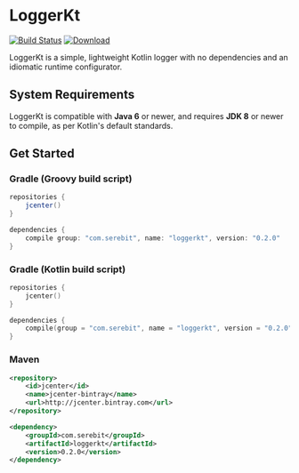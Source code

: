 # LoggerKt
[![Build Status](https://travis-ci.org/serebit/LoggerKt.svg?branch=master)](https://travis-ci.org/serebit/LoggerKt) [![Download](https://api.bintray.com/packages/serebit/Maven/loggerkt/images/download.svg)](https://bintray.com/serebit/Maven/loggerkt)

LoggerKt is a simple, lightweight Kotlin logger with no dependencies and an idiomatic runtime configurator. 

## System Requirements
LoggerKt is compatible with **Java 6** or newer, and requires **JDK 8** or newer to compile, as per Kotlin's default standards.

## Get Started
### Gradle (Groovy build script)
```gradle
repositories {
    jcenter()
}

dependencies {
    compile group: "com.serebit", name: "loggerkt", version: "0.2.0"
}
```
### Gradle (Kotlin build script)
```kotlin
repositories {
    jcenter()
}

dependencies {
    compile(group = "com.serebit", name = "loggerkt", version = "0.2.0")
}
```
### Maven
```xml
<repository>
    <id>jcenter</id>
    <name>jcenter-bintray</name>
    <url>http://jcenter.bintray.com</url>
</repository>
```
```xml
<dependency>
    <groupId>com.serebit</groupId>
    <artifactId>loggerkt</artifactId>
    <version>0.2.0</version>
</dependency>
```

